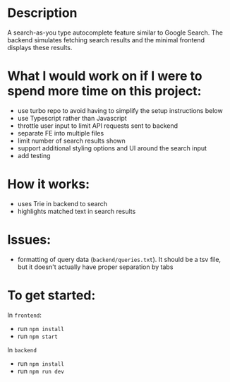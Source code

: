 # Description
A search-as-you type autocomplete feature similar to Google Search. The backend simulates fetching search results and the minimal frontend displays these results.


# What I would work on if I were to spend more time on this project:

- use turbo repo to avoid having to simplify the setup instructions below
- use Typescript rather than Javascript
- throttle user input to limit API requests sent to backend
- separate FE into multiple files
- limit number of search results shown
- support additional styling options and UI around the search input
- add testing


# How it works:

- uses Trie in backend to search
- highlights matched text in search results

# Issues:

- formatting of query data (`backend/queries.txt`). It should be a tsv file, but it doesn't actually have proper separation by tabs

# To get started:

In `frontend`:

- run `npm install`
- run `npm start`

In `backend`

- run `npm install`
- run `npm run dev`
